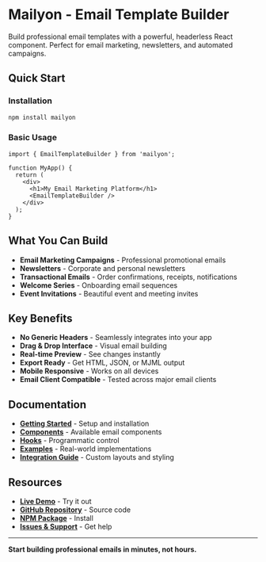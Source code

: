 # Mailyon - Email Template Builder

Build professional email templates with a powerful, headerless React component. Perfect for email marketing, newsletters, and automated campaigns.

## Quick Start

### Installation
```bash
npm install mailyon
```

### Basic Usage
```tsx
import { EmailTemplateBuilder } from 'mailyon';

function MyApp() {
  return (
    <div>
      <h1>My Email Marketing Platform</h1>
      <EmailTemplateBuilder />
    </div>
  );
}
```

## What You Can Build

- **Email Marketing Campaigns** - Professional promotional emails
- **Newsletters** - Corporate and personal newsletters  
- **Transactional Emails** - Order confirmations, receipts, notifications
- **Welcome Series** - Onboarding email sequences
- **Event Invitations** - Beautiful event and meeting invites

## Key Benefits

- **No Generic Headers** - Seamlessly integrates into your app
- **Drag & Drop Interface** - Visual email building
- **Real-time Preview** - See changes instantly
- **Export Ready** - Get HTML, JSON, or MJML output
- **Mobile Responsive** - Works on all devices
- **Email Client Compatible** - Tested across major email clients

## Documentation

- **[Getting Started](Getting-Started)** - Setup and installation
- **[Components](Components)** - Available email components
- **[Hooks](Hooks)** - Programmatic control
- **[Examples](Examples)** - Real-world implementations
- **[Integration Guide](Integration)** - Custom layouts and styling

## Resources

- **[Live Demo](https://utdevnp.github.io/mailyon/)** - Try it out
- **[GitHub Repository](https://github.com/utdevnp/mailyon)** - Source code
- **[NPM Package](https://www.npmjs.com/package/mailyon)** - Install
- **[Issues & Support](https://github.com/utdevnp/mailyon/issues)** - Get help

---

**Start building professional emails in minutes, not hours.**